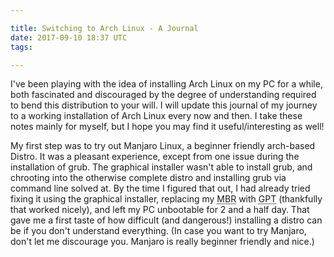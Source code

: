 ```yaml
---

title: Switching to Arch Linux - A Journal
date: 2017-09-10 18:37 UTC
tags: 

---
```


I've been playing with the idea of installing Arch Linux on my PC for a while,
both fascinated and discouraged by the degree of understanding required to bend
this distribution to your will. I will update this journal of my journey to a
working installation of Arch Linux every now and then. I take these notes mainly
for myself, but I hope you may find it useful/interesting as well!

My first step was to try out Manjaro Linux, a beginner friendly arch-based Distro.
It was a pleasant experience, except from one issue during the installation of grub.
The graphical installer wasn't able to install grub, and chrooting into
the otherwise complete distro and installing grub via command line solved at.
By the time I figured that out, I had already tried fixing it using the
graphical installer, replacing my <abbr title="Master Boot Record">MBR</abbr> with
<abbr title="GUID Partition Table">GPT</abbr> (thankfully that worked
nicely), and left my PC unbootable for 2 and a half day. That gave me a first
taste of how difficult (and dangerous!) installing a distro can be if you
don't understand everything. (In case you want to try Manjaro, don't let me
discourage you. Manjaro is really beginner friendly and nice.)

